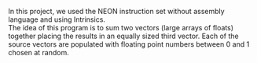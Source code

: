 In this project, we used the NEON instruction set without assembly language and using Intrinsics.  
The idea of this program is to sum two vectors (large arrays of floats) together placing the results in an equally sized third vector. Each of the source vectors are populated with floating point numbers between 0 and 1 chosen at random.
